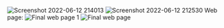 ![Screenshot 2022-06-12 214013](https://user-images.githubusercontent.com/102342987/173242511-36bd7fd1-2a30-4743-a5fa-1e13d358a921.jpg)
![Screenshot 2022-06-12 212530](https://user-images.githubusercontent.com/102342987/173241883-6985bbb4-1c75-4cd4-ae0c-955e865b9f8c.jpg)
Web page:
![Final web page 1](https://user-images.githubusercontent.com/102342987/172840955-aba125d1-149e-4a53-8868-23451c030c25.jpg)
![Final web page](https://user-images.githubusercontent.com/102342987/172839674-598b586d-0103-43e2-a1df-5a1cf23eed86.jpg)









